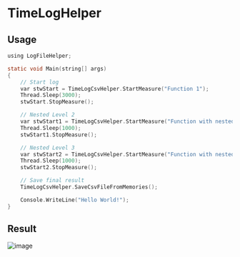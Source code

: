 # TimeLogHelper

## Usage

```C
using LogFileHelper;

static void Main(string[] args)
{
    // Start log
    var stwStart = TimeLogCsvHelper.StartMeasure("Function 1");
    Thread.Sleep(3000);
    stwStart.StopMeasure();

    // Nested Level 2
    var stwStart1 = TimeLogCsvHelper.StartMeasure("Function with nested Level 2", 2);
    Thread.Sleep(1000);
    stwStart1.StopMeasure();

    // Nested Level 3
    var stwStart2 = TimeLogCsvHelper.StartMeasure("Function with nested Level 3", 3);
    Thread.Sleep(1000);
    stwStart2.StopMeasure();

    // Save final result
    TimeLogCsvHelper.SaveCsvFileFromMemories();

    Console.WriteLine("Hello World!");
}
```

## Result
![image](https://user-images.githubusercontent.com/12756406/202612604-f8dfb1c4-8eb8-4af2-8297-d97afabf96e2.png)
